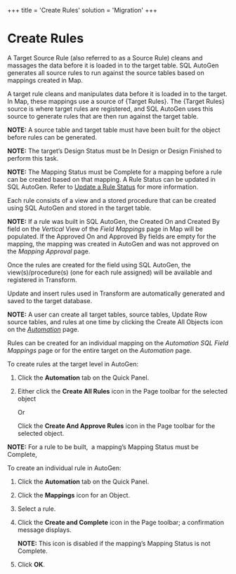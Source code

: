 +++
title = 'Create Rules'
solution = 'Migration'
+++

# Create Rules

A Target Source Rule (also referred to as a Source Rule) cleans and
massages the data before it is loaded in to the target table. SQL
AutoGen generates all source rules to run against the source tables
based on mappings created in Map.

A target rule cleans and manipulates data before it is loaded in to the
target. In Map, these mappings use a source of {Target Rules}. The
{Target Rules} source is where target rules are registered, and SQL
AutoGen uses this source to generate rules that are then run against the
target table.

<span style="font-weight: bold;">NOTE:</span> A source table and target
table must have been built for the object before rules can be generated.

<span style="font-weight: bold;">NOTE:</span> The target’s Design Status
must be In Design or Design Finished to perform this task.

<span style="font-weight: bold;">NOTE:</span> The Mapping Status must be
Complete for a mapping before a rule can be created based on that
mapping. A Rule Status can be updated in SQL AutoGen. Refer to [Update a
Rule Status](Update_a_Rule_Status) for more information.

Each rule consists of a view and a stored procedure that can be created
using SQL AutoGen and stored in the target table.

**NOTE:** If a rule was built in SQL AutoGen, the Created On and Created
By field on the *Vertical* View of the *Field Mappings* page in Map will
be populated. If the Approved On and Approved By fields are empty for
the mapping, the mapping was created in AutoGen and was not approved on
the *Mapping Approval* page.

Once the rules are created for the field using SQL AutoGen, the
view(s)/procedure(s) (one for each rule assigned) will be available and
registered in Transform.

Update and insert rules used in Transform are automatically generated
and saved to the target database.

<span style="font-weight: bold;">NOTE:</span> A user can create all
target tables, source tables, Update Row source tables, and rules at one
time by clicking the Create All Objects icon on the
<span style="font-style: italic;">[Automation](../Page_Desc/Automation_page)</span>
page.

Rules can be created for an individual mapping on the *Automation SQL
Field Mappings* page or for the entire target on the *Automation* page.

To create rules at the target level in AutoGen:

1.  Click the **Automation** tab on the Quick Panel.

2.  Either click the **Create All Rules** icon in the Page toolbar for
    the selected object
    
    Or
    
    Click the **Create And Approve Rules** icon in the Page toolbar for
    the selected object.  

<span style="font-weight: bold;">NOTE:</span> For a rule to be built,  a
mapping’s Mapping Status must be Complete,

To create an individual rule in AutoGen:

1.  Click the **Automation** tab on the Quick Panel.

2.  Click the **Mappings** icon for an Object.

3.  Select a rule.

4.  Click the **Create and Complete** icon in the Page toolbar; a
    confirmation message displays.
    
    **NOTE:** This icon is disabled if the mapping’s Mapping Status is
    not Complete.

5.  Click **OK**.
